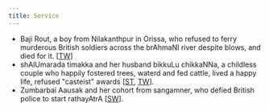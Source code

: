 ```yaml
---
title: Service
---
```



- Baji Rout, a boy from Nilakanthpur in Orissa, who refused to ferry murderous British soldiers across the brAhmaNI river despite blows, and died for it. \[[TW](https://twitter.com/virendersehwag/status/930334263823630336)\]
- shAlUmarada timakka and her husband bikkuLu chikkaNNa, a childless couple who happily fostered trees, waterd and fed cattle, lived a happy life, refused "casteist" awards \[[ST](http://apersonalindia.blogspot.in/2002/05/they-raised-trees-to-fill-personal-void.html?spref=fb&m=1), [TW](https://twitter.com/TimesNow/status/950997174095028224)\].
- Zumbarbai Aausak and her cohort from sangamner, who defied British police to start rathayAtrA \[[SW](https://swarajyamag.com/culture/sangamner-where-women-of-the-town-lead-the-hanuman-rath-yatra)\].

